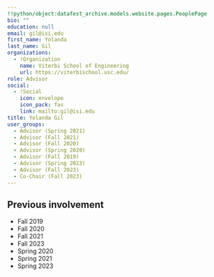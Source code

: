 ```yaml
---
!!python/object:datafest_archive.models.website.pages.PeoplePage
bio: ""
education: null
email: gil@isi.edu
first_name: Yolanda
last_name: Gil
organizations:
  - !Organization
    name: Viterbi School of Engineering
    url: https://viterbischool.usc.edu/
role: Advisor
social:
  - !Social
    icon: envelope
    icon_pack: fas
    link: mailto:gil@isi.edu
title: Yolanda Gil
user_groups:
  - Advisor (Spring 2021)
  - Advisor (Fall 2021)
  - Advisor (Fall 2020)
  - Advisor (Spring 2020)
  - Advisor (Fall 2019)
  - Advisor (Spring 2023)
  - Advisor (Fall 2023)
  - Co-Chair (Fall 2023)
---
```


## Previous involvement

- Fall 2019
- Fall 2020
- Fall 2021
- Fall 2023
- Spring 2020
- Spring 2021
- Spring 2023
